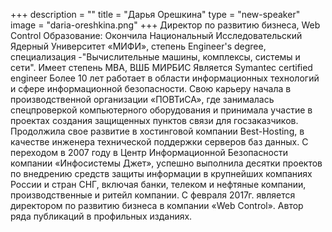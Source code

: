 +++
description = ""
title = "Дарья Орешкина"
type = "new-speaker"
image = "daria-oreshkina.png"
+++
Директор по развитию бизнеса, Web Control
Образование: Окончила Национальный Исследовательский Ядерный Университет «МИФИ»,
степень Engineer's degree, специализация -"Вычислительные машины, комплексы, системы и
сети".
Имеет степень MBA, ВШБ МИРБИС
Является Symantec certified engineer
Более 10 лет работает в области информационных технологий и сфере информационной
безопасности.
Свою карьеру начала в производственной организации «ПОВТиСА», где занималась
спецпроверкой компьютерного оборудования и принимала участие в проектах создания
защищенных пунктов связи для госзаказчиков.
Продолжила свое развитие в хостинговой компании Best-Hosting, в качестве инженера
технической поддержки серверов баз данных.
С переходом в 2007 году в Центр Информационной Безопасности компании «Инфосистемы Джет», успешно выполнила десятки проектов по внедрению средств защиты информации в крупнейших компаниях России и стран СНГ, включая банки, телеком и нефтяные компании, производственные и ритейл компании.
С февраля 2017г. является директором по развитию бизнеса в компании «Web Control».
Автор ряда публикаций в профильных изданиях.